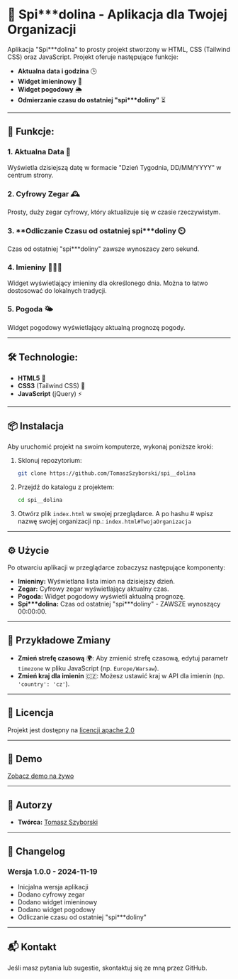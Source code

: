 # 🖤 Spi\*\*\*dolina - Aplikacja dla Twojej Organizacji

Aplikacja "Spi\*\*\*dolina" to prosty projekt stworzony w HTML, CSS (Tailwind CSS) oraz JavaScript. Projekt oferuje następujące funkcje:

- **Aktualna data i godzina** 🕒
- **Widget imieninowy** 📅
- **Widget pogodowy** 🌦
- **Odmierzanie czasu do ostatniej "spi\*\*\*doliny"** ⏳

---

## 🚀 Funkcje:

### 1. **Aktualna Data** 📅
Wyświetla dzisiejszą datę w formacie "Dzień Tygodnia, DD/MM/YYYY" w centrum strony.

### 2. **Cyfrowy Zegar** 🕰️
Prosty, duży zegar cyfrowy, który aktualizuje się w czasie rzeczywistym.

### 3. **Odliczanie Czasu od ostatniej spi\***doliny ⏲️
Czas od ostatniej "spi\*\*\*doliny" zawsze wynoszacy zero sekund.

### 4. **Imieniny** 🧑‍🤝‍🧑
Widget wyświetlający imieniny dla określonego dnia. Można to łatwo dostosować do lokalnych tradycji.

### 5. **Pogoda** 🌤
Widget pogodowy wyświetlający aktualną prognozę pogody.

---

## 🛠️ Technologie:

- **HTML5** 📝
- **CSS3** (Tailwind CSS) 🎨
- **JavaScript** (jQuery) ⚡

---

## 📦 Instalacja

Aby uruchomić projekt na swoim komputerze, wykonaj poniższe kroki:

1. Sklonuj repozytorium:

    ```bash
    git clone https://github.com/TomaszSzyborski/spi__dolina
    ```

2. Przejdź do katalogu z projektem:

    ```bash
    cd spi__dolina
    ```

3. Otwórz plik `index.html` w swojej przeglądarce. A po hashu #
wpisz nazwę swojej organizacji np.: `index.html#TwojaOrganizacja`

---

## ⚙️ Użycie

Po otwarciu aplikacji w przeglądarce zobaczysz następujące komponenty:

- **Imieniny:** Wyświetlana lista imion na dzisiejszy dzień.
- **Zegar:** Cyfrowy zegar wyświetlający aktualny czas.
- **Pogoda:** Widget pogodowy wyświetli aktualną prognozę.
- **Spi\*\*\*dolina:** Czas od ostatniej "spi\*\*\*doliny" - ZAWSZE wynoszący 00:00:00.

---

## 🔧 Przykładowe Zmiany

- **Zmień strefę czasową** 🌍: Aby zmienić strefę czasową, edytuj parametr `timezone` w pliku JavaScript (np. `Europe/Warsaw`).
- **Zmień kraj dla imienin** 🇨🇿: Możesz ustawić kraj w API dla imienin (np. `'country': 'cz'`).


---

## 📄 Licencja

Projekt jest dostępny na [licencji apache 2.0](https://www.apache.org/licenses/LICENSE-2.0.txt)

---

## 📱 Demo

[Zobacz demo na żywo]()

---

## 👥 Autorzy

- **Twórca:** [Tomasz Szyborski](https://github.com/TomaszSzyborski)

---

## 📝 Changelog

### Wersja 1.0.0 - 2024-11-19
- Inicjalna wersja aplikacji
- Dodano cyfrowy zegar
- Dodano widget imieninowy
- Dodano widget pogodowy
- Odliczanie czasu od ostatniej "spi\*\*\*doliny"

---

## 📬 Kontakt

Jeśli masz pytania lub sugestie, skontaktuj się ze mną przez GitHub.

